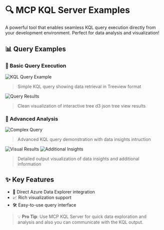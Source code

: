 # 🔍 MCP KQL Server Examples

A powerful tool that enables seamless KQL query execution directly from your development environment. Perfect for data analysis and visualization!

## 📊 Query Examples

### 🎯 Basic Query Execution
![KQL Query Example](image-1.png)
> Simple KQL query showing data retrieval in Treeview format

![Query Results](image-2.png)
> Clean visualization of interactive tree d3 json tree view results

### 🔮 Advanced Analysis
![Complex Query](image-3.png)
> Advanced KQL query demonstration with data insights intruction

![Visual Results](image-5.png)
![Additional Insights](image-6.png)
> Detailed output visualization of data insights and additional information

## ✨ Key Features
- 🔗 Direct Azure Data Explorer integration
- 📈 Rich visualization support
- 🛠️ Easy-to-use query interface

> 💡 **Pro Tip**: Use MCP KQL Server for quick data exploration and analysis and also you can communicate with the KQL output.
